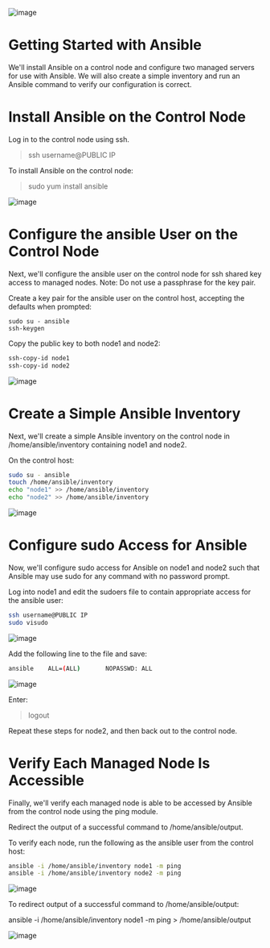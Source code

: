 ![image](https://user-images.githubusercontent.com/44756128/113488442-c87a0a80-9483-11eb-8e61-3a5541b995f9.png)

# Getting Started with Ansible
We'll install Ansible on a control node and configure two managed servers for use with Ansible. We will also create a simple inventory and run an Ansible command to verify our configuration is correct.

# Install Ansible on the Control Node
Log in to the control node using ssh.
> ssh username@PUBLIC IP

To install Ansible on the control node:
> sudo yum install ansible

![image](https://user-images.githubusercontent.com/44756128/113488650-fdd32800-9484-11eb-9401-000e08dd3b80.png)


# Configure the ansible User on the Control Node
Next, we'll configure the ansible user on the control node for ssh shared key access to managed nodes.
Note: Do not use a passphrase for the key pair.

Create a key pair for the ansible user on the control host, accepting the defaults when prompted:
```shell
sudo su - ansible
ssh-keygen
```
Copy the public key to both node1 and node2:
```sh
ssh-copy-id node1
ssh-copy-id node2
```

![image](https://user-images.githubusercontent.com/44756128/113488701-4ee31c00-9485-11eb-9c8d-ed9886664f69.png)

# Create a Simple Ansible Inventory
Next, we'll create a simple Ansible inventory on the control node in /home/ansible/inventory containing node1 and node2.

On the control host:
```sh
sudo su - ansible
touch /home/ansible/inventory
echo "node1" >> /home/ansible/inventory
echo "node2" >> /home/ansible/inventory
```

![image](https://user-images.githubusercontent.com/44756128/113488765-a5505a80-9485-11eb-8557-168f5821a7db.png)

# Configure sudo Access for Ansible
Now, we'll configure sudo access for Ansible on node1 and node2 such that Ansible may use sudo for any command with no password prompt.

Log into node1 and edit the sudoers file to contain appropriate access for the ansible user:
```sh
ssh username@PUBLIC IP
sudo visudo
```

![image](https://user-images.githubusercontent.com/44756128/113488821-0e37d280-9486-11eb-9e8a-057e99ad3192.png)

Add the following line to the file and save:
```sh
ansible    ALL=(ALL)       NOPASSWD: ALL
```

![image](https://user-images.githubusercontent.com/44756128/113488812-011ae380-9486-11eb-9310-c825d7a69cb9.png)

Enter:
> logout

Repeat these steps for node2, and then back out to the control node.

# Verify Each Managed Node Is Accessible
Finally, we'll verify each managed node is able to be accessed by Ansible from the control node using the ping module.

Redirect the output of a successful command to /home/ansible/output.

To verify each node, run the following as the ansible user from the control host:
```bash
ansible -i /home/ansible/inventory node1 -m ping
ansible -i /home/ansible/inventory node2 -m ping
```
![image](https://user-images.githubusercontent.com/44756128/113488873-6ec70f80-9486-11eb-8f49-24a7088cbd67.png)

To redirect output of a successful command to /home/ansible/output:

ansible -i /home/ansible/inventory node1 -m ping > /home/ansible/output

![image](https://user-images.githubusercontent.com/44756128/113488912-a930ac80-9486-11eb-84b7-e7b970020395.png)

